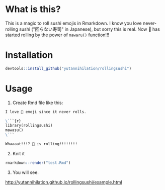 # What is this?

This is a magic to roll sushi emojis in Rmarkdown. I know you love never-rolling sushi ("回らない寿司" in Japanese), but sorry this is real. Now 🍣 has started rolling by the power of `mawaru()` function!!!

# Installation

```r
devtools::install_github("yutannihilation/rollingsushi")
```

# Usage

1) Create Rmd file like this:

```md
I love 🍣 emoji since it never rolls.

\```{r}
library(rollingsushi)
mawasu()
\```

Whaaaat!!!? 🍣 is rolling!!!!!!!!
```

2) Knit it

```r
rmarkdown::render("test.Rmd")
```

3) You will see.

http://yutannihilation.github.io/rollingsushi/example.html
